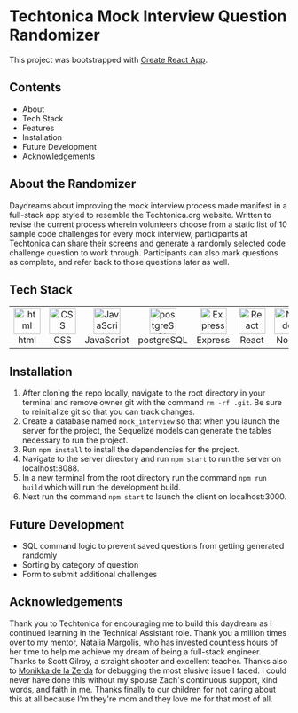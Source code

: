 # Techtonica Mock Interview Question Randomizer

This project was bootstrapped with [Create React App](https://github.com/facebook/create-react-app).

## Contents

- About
- Tech Stack
- Features
- Installation
- Future Development
- Acknowledgements

## About the Randomizer

Daydreams about improving the mock interview process made manifest in a full-stack app styled to resemble the Techtonica.org website. Written to revise the current process wherein volunteers choose from a static list of 10 sample code challenges for every mock interview, participants at Techtonica can share their screens and generate a randomly selected code challenge question to work through. Participants can also mark questions as complete, and refer back to those questions later as well.

## Tech Stack

<table align="center">
  <tr>
    <td align="center" width="96">
        <img src="https://user-images.githubusercontent.com/74997368/168923681-ece848fc-5700-430b-957f-e8de784e9847.png" width="48" height="48" alt="html" />
      <br>html
    </td>
    <td align="center" width="96">
        <img src="https://user-images.githubusercontent.com/74997368/168924521-589f95da-069a-496a-bcc1-ee6dd132ff12.png" width="48" height="48" alt="CSS" />
      <br>CSS
    </td>
    <td align="center" width="96">
        <img src="https://user-images.githubusercontent.com/74997368/168977094-6a5073a2-2f48-4f5a-ae0e-ed1421a678c6.png" width="48" height="48" alt="JavaScript" />
      <br>JavaScript
    </td>
    <td align="center" width="96">
        <img src="https://user-images.githubusercontent.com/74997368/168976819-15a1f4e0-29cf-4ac0-94a7-1f15eee374a1.png" width="48" height="48" alt="postgreSQL" />
      <br>postgreSQL
    </td>
    <td align="center" width="96">
        <img src="https://user-images.githubusercontent.com/74997368/168978951-5ac2af5e-c911-4e59-b493-683071cf1860.png" width="48" height="48" alt="Express" />
      <br>Express
    </td>
    <td align="center" width="96">
        <img src="https://user-images.githubusercontent.com/74997368/168979311-4a486cad-32c8-46f4-a5da-912fdc51b2d6.png" width="48" height="48" alt="React" />
      <br>React
    </td>
    <td align="center" width="96">
        <img src="https://user-images.githubusercontent.com/74997368/168979848-733f7090-0f78-401a-9ceb-4267231abef7.png" width="48" height="48" alt="Node" />
      <br>Node
    </td>
     <td align="center" width="96">
        <img src="https://cdn.iconscout.com/icon/free/png-512/free-sequelize-2-1175003.png?f=avif&w=256" width="48" height="48" alt="Sequelize" />
      <br>Sequelize
    </td>
  
  </tr>
</table>


## Installation
1. After cloning the repo locally, navigate to the root directory in your terminal and remove owner git with the command `rm -rf .git`. Be sure to reinitialize git so that you can track changes.
2. Create a database named `mock_interview` so that when you launch the server for the project, the Sequelize models can generate the tables necessary to run the project.
3. Run `npm install` to install the dependencies for the project.
4. Navigate to the server directory and run `npm start` to run the server on localhost:8088.
5. In a new terminal from the root directory run the command `npm run build` which will run the development build.
7. Next run the command `npm start` to launch the client on localhost:3000.


## Future Development 

- SQL command logic to prevent saved questions from getting generated randomly
- Sorting by category of question
- Form to submit additional challenges 


## Acknowledgements 

Thank you to Techtonica for encouraging me to build this daydream as I continued learning in the Technical Assistant role. Thank you a million times over to my mentor, [Natalia Margolis](https://github.com/Nmargolis), who has invested countless hours of her time to help me achieve my dream of being a full-stack engineer. Thanks to Scott Gilroy, a straight shooter and excellent teacher. Thanks also to [Monikka de la Zerda](https://www.linkedin.com/in/mdelazerda/) for debugging the most elusive issue I faced. I could never have done this without my spouse Zach's continuous support, kind words, and faith in me. Thanks finally to our children for not caring about this at all because I'm they're mom and they love me for that most of all. 
